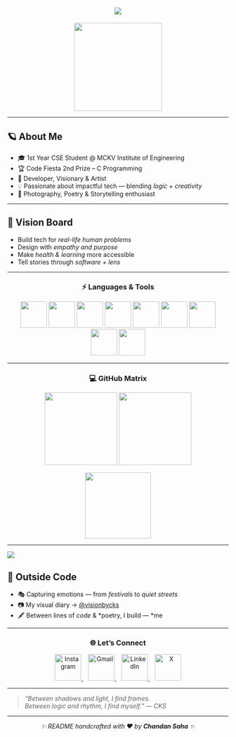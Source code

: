 <h1 align="center">
  <img src="https://readme-typing-svg.herokuapp.com?font=JetBrains+Mono&size=30&duration=3000&pause=500&color=00FF99&center=true&vCenter=true&width=550&lines=Hey+there+👋;I'm+Chandan+Saha+(CKS);Code+Artist+%7C+Visionary+%7C+Creator;Welcome+to+my+digital+space" />
</h1>

<p align="center">
  <img src="https://media.giphy.com/media/eNAsjO55tPbgaor7ma/giphy.gif" width="200"/>
</p>

---

## 🪐 About Me  
- 🎓 1st Year CSE Student @ MCKV Institute of Engineering  
- 🏆 Code Fiesta 2nd Prize – C Programming  
- 🎨 Developer, Visionary & Artist  
- 💡 Passionate about impactful tech — blending *logic + creativity*  
- 📸 Photography, Poetry & Storytelling enthusiast  

---

## 🚀 Vision Board  
- Build tech for *real-life human problems*  
- Design with *empathy and purpose*  
- Make *health & learning* more accessible  
- Tell stories through *software + lens*  

---

<h3 align="center">⚡ Languages & Tools</h3>
<p align="center">
  <img src="https://cdn.jsdelivr.net/gh/devicons/devicon/icons/c/c-original.svg" width="60" />
  <img src="https://cdn.jsdelivr.net/gh/devicons/devicon/icons/cplusplus/cplusplus-original.svg" width="60" />
  <img src="https://cdn.jsdelivr.net/gh/devicons/devicon/icons/java/java-original.svg" width="60" />
  <img src="https://cdn.jsdelivr.net/gh/devicons/devicon/icons/python/python-original.svg" width="60" />
  <img src="https://cdn.jsdelivr.net/gh/devicons/devicon/icons/html5/html5-original.svg" width="60" />
  <img src="https://cdn.jsdelivr.net/gh/devicons/devicon/icons/css3/css3-original.svg" width="60" />
  <img src="https://cdn.jsdelivr.net/gh/devicons/devicon/icons/javascript/javascript-original.svg" width="60" />
  <img src="https://cdn.jsdelivr.net/gh/devicons/devicon/icons/mysql/mysql-original.svg" width="60" />
  <img src="https://cdn.jsdelivr.net/gh/devicons/devicon/icons/git/git-original.svg" width="60" />
</p>

---

<h3 align="center">💻 GitHub Matrix</h3>
<p align="center">
  <img src="https://github-readme-stats.vercel.app/api?username=Chandansaha2005&show_icons=true&theme=matrix&title_color=00FF99&icon_color=00FF99&text_color=00FF99&bg_color=000000" height="165" />
  <img src="https://github-readme-streak-stats.herokuapp.com/?user=Chandansaha2005&theme=matrix&ring=00FF99&fire=00FF99&currStreakLabel=00FF99&sideNums=00FF99&currStreakNum=00FF99&sideLabels=00FF99&dates=00FF99" height="165" />
</p>
<p align="center">
  <img src="https://github-readme-stats.vercel.app/api/top-langs/?username=Chandansaha2005&layout=compact&theme=matrix&title_color=00FF99&text_color=00FF99&bg_color=000000" height="150" />
</p>

---

<img src="https://capsule-render.vercel.app/api?type=waving&color=00FF99&height=80&section=header" />

## 🎨 Outside Code  
- 🎭 Capturing emotions — from *festivals* to *quiet streets*  
- 📷 My visual diary → [@visionbycks](https://www.instagram.com/visionbycks/)  
- 🖋 Between lines of *code* & *poetry, I build — *me  

---

<h3 align="center">🌐 Let’s Connect</h3>
<p align="center">
  <a href="https://www.instagram.com/c_h_a_n_d_a_n_0_1/" target="_blank">
    <img src="https://cdn-icons-png.flaticon.com/512/2111/2111463.png" width="60" alt="Instagram" />
  </a>
  &nbsp;&nbsp;
  <a href="mailto:chandansaha1945@gmail.com">
    <img src="https://cdn-icons-png.flaticon.com/512/732/732200.png" width="60" alt="Gmail" />
  </a>
  &nbsp;&nbsp;
  <a href="https://www.linkedin.com/in/chandan-saha-228560327/" target="_blank">
    <img src="https://cdn-icons-png.flaticon.com/512/174/174857.png" width="60" alt="LinkedIn" />
  </a>
  &nbsp;&nbsp;
  <a href="https://x.com/chandansahaaaa?s=09" target="_blank">
    <img src="https://cdn-icons-png.flaticon.com/512/733/733579.png" width="60" alt="X" />
  </a>
</p>

---

> *“Between shadows and light, I find frames.  
Between logic and rhythm, I find myself.”* — *CKS*

---
<p align="center">
  <em>✨ README handcrafted with ❤ by <strong>Chandan Saha</strong> ✨</em>
</p>
